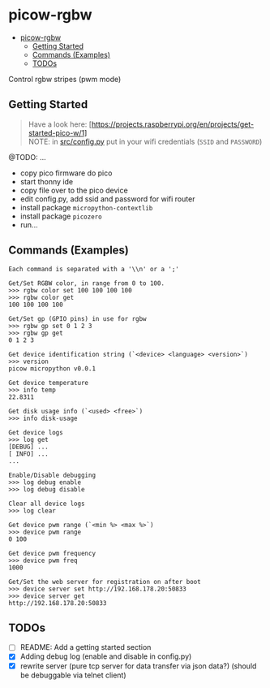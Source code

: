 # picow-rgbw

<!--toc:start-->
- [picow-rgbw](#picow-rgbw)
  - [Getting Started](#getting-started)
  - [Commands (Examples)](#commands-examples)
  - [TODOs](#todos)
<!--toc:end-->

Control rgbw stripes (pwm mode)

## Getting Started

> Have a look here: [https://projects.raspberrypi.org/en/projects/get-started-pico-w/1]  
> NOTE: in [src/config.py](src/config.py) put in your wifi credentials (`SSID` and `PASSWORD`)

@TODO: ...

- copy pico firmware do pico
- start thonny ide
- copy file over to the pico device
- edit config.py, add ssid and password for wifi router
- install package `micropython-contextlib`
- install package `picozero`
- run...

## Commands (Examples)

```text
Each command is separated with a '\\n' or a ';'

Get/Set RGBW color, in range from 0 to 100.
>>> rgbw color set 100 100 100 100
>>> rgbw color get
100 100 100 100

Get/Set gp (GPIO pins) in use for rgbw
>>> rgbw gp set 0 1 2 3
>>> rgbw gp get
0 1 2 3

Get device identification string (`<device> <language> <version>`)
>>> version
picow micropython v0.0.1

Get device temperature
>>> info temp
22.8311

Get disk usage info (`<used> <free>`)
>>> info disk-usage

Get device logs
>>> log get
[DEBUG] ...
[ INFO] ...
...

Enable/Disable debugging
>>> log debug enable
>>> log debug disable

Clear all device logs
>>> log clear

Get device pwm range (`<min %> <max %>`)
>>> device pwm range
0 100

Get device pwm frequency
>>> device pwm freq
1000

Get/Set the web server for registration on after boot
>>> device server set http://192.168.178.20:50833
>>> device server get
http://192.168.178.20:50833
```

## TODOs

- [ ] README: Add a getting started section
- [x] Adding debug log (enable and disable in config.py)
- [x] rewrite server (pure tcp server for data transfer via json data?)
      (should be debuggable via telnet client)
